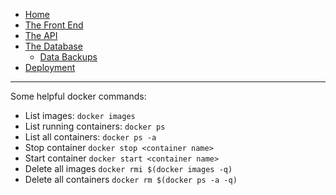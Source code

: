 - [Home](/)
- [The Front End](the-front-end.md)
- [The API](the-api.md)
- [The Database](the-database.md)
    - [Data Backups](backups.md)
- [Deployment](deployment.md)

---

Some helpful docker commands:

 - List images: `docker images`
 - List running containers: `docker ps`
 - List all containers: `docker ps -a`
 - Stop container `docker stop <container name>`
 - Start container `docker start <container name>`
 - Delete all images `docker rmi $(docker images -q)`
 - Delete all containers `docker rm $(docker ps -a -q)`
